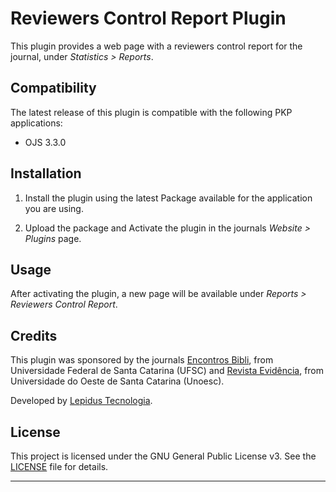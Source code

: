 # Reviewers Control Report Plugin

This plugin provides a web page with a reviewers control report for the journal, under *Statistics > Reports*.

## Compatibility

The latest release of this plugin is compatible with the following PKP applications:

* OJS 3.3.0

## Installation

1. Install the plugin using the latest Package available for the application you are using.

2. Upload the package and Activate the plugin in the journals *Website > Plugins* page.

## Usage

After activating the plugin, a new page will be available under *Reports > Reviewers Control Report*.

## Credits
This plugin was sponsored by the journals [Encontros Bibli](https://periodicos.ufsc.br/index.php/eb/), from Universidade Federal de Santa Catarina (UFSC) and [Revista Evidência](https://periodicos.unoesc.edu.br/evidencia), from Universidade do Oeste de Santa Catarina (Unoesc).

Developed by [Lepidus Tecnologia](https://github.com/lepidus).

## License

This project is licensed under the GNU General Public License v3. See the [LICENSE](LICENSE) file for details.
***